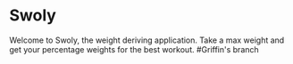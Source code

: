 # Swoly
Welcome to Swoly, the weight deriving application. Take a max weight and get your percentage weights for the best workout.
#Griffin's branch